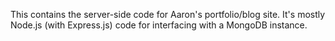 This contains the server-side code for Aaron's portfolio/blog site.
It's mostly Node.js (with Express.js) code for interfacing with a MongoDB instance.
